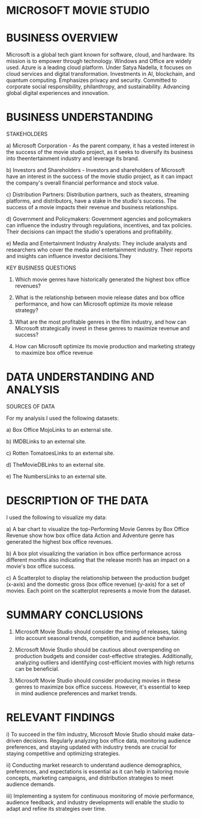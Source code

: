 # MICROSOFT MOVIE STUDIO

# BUSINESS OVERVIEW
Microsoft is a global tech giant known for software, cloud, and hardware. Its mission is to empower through technology. Windows and Office are widely used. Azure is a leading cloud platform. 
Under Satya Nadella, it focuses on cloud services and digital transformation. Investments in AI, blockchain, and quantum computing. Emphasizes privacy and security. Committed to corporate social 
responsibility, philanthropy, and sustainability. Advancing global digital experiences and innovation.

# BUSINESS UNDERSTANDING

STAKEHOLDERS

a) Microsoft Corporation - As the parent company, it has a vested interest in the success of the movie studio project, as it seeks to diversify its business into theentertainment industry and leverage its 
brand.

b) Investors and Shareholders - Investors and shareholders of Microsoft have an interest in the success of the movie studio project, as it can impact the company's overall financial performance and stock 
value.

c) Distribution Partners: Distribution partners, such as theaters, streaming platforms, and distributors, have a stake in the studio's success. The success of a movie impacts their revenue and business
relationships.

d) Government and Policymakers: Government agencies and policymakers can influence the industry through regulations, incentives, and tax policies. Their decisions can impact the studio's operations and 
profitability.

e) Media and Entertainment Industry Analysts: They include analysts and researchers who cover the media and entertainment industry. Their reports and insights can influence investor decisions.They



KEY BUSINESS QUESTIONS

1) Which movie genres have historically generated the highest box office revenues?

2) What is the relationship between movie release dates and box office performance, and how can Microsoft optimize its movie release strategy?

3) What are the most profitable genres in the film industry, and how can Microsoft strategically invest in these genres to maximize revenue and success?

4) How can Microsoft optimize its movie production and marketing strategy to maximize box office revenue
   

# DATA UNDERSTANDING AND ANALYSIS

SOURCES OF DATA

For my analysis I used the following datasets:

  a) Box Office MojoLinks to an external site.
   
  b) IMDBLinks to an external site.
   
  c) Rotten TomatoesLinks to an external site.
   
  d) TheMovieDBLinks to an external site.
   
   e) The NumbersLinks to an external site.
   

# DESCRIPTION OF THE DATA

I used the following to visualize my data:

a) A bar chart to visualize the top-Performing Movie Genres by Box Office Revenue show how box office data Action and Adventure genre has generated the highest box office revenues.

b) A box plot visualizing the variation in box office performance across different months also indicating that the release month has an impact on a movie's box office success.

c) A Scatterplot to display the relationship between the production budget (x-axis) and the domestic gross (box office revenue) (y-axis) for a set of movies. Each point on the scatterplot represents 
a movie from the dataset.

# SUMMARY CONCLUSIONS

1) Microsoft Movie Studio should consider the timing of releases, taking into account seasonal trends, competition, and audience behavior.

2) Microsoft Movie Studio should be cautious about overspending on production budgets and consider cost-effective strategies. Additionally, analyzing outliers and identifying cost-efficient movies
with high returns can be beneficial.

3) Microsoft Movie Studio should consider producing movies in these genres to maximize box office success. However, it's essential to keep in mind audience preferences and market trends.

# RELEVANT FINDINGS

i) To succeed in the film industry, Microsoft Movie Studio should make data-driven decisions. Regularly analyzing box office data, monitoring audience preferences, and staying updated with industry 
trends are crucial for staying competitive and optimizing strategies.

ii) Conducting market research to understand audience demographics, preferences, and expectations is essential as it can help in tailoring movie concepts, marketing campaigns, and distribution 
strategies to meet audience demands.

iii) Implementing a system for continuous monitoring of movie performance, audience feedback, and industry developments will enable the studio to adapt and refine its strategies over time.
   





